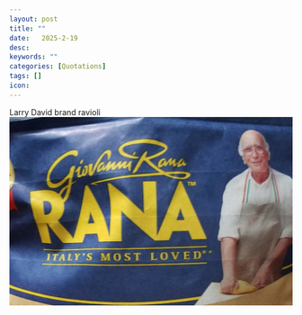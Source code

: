 ```yaml
---
layout: post
title: ""
date:   2025-2-19
desc:
keywords: ""
categories: [Quotations]
tags: []
icon:
---
```

Larry David brand ravioli
<br>
<img src="https://github.com/harrydurbin/harrydurbin.github.io/blob/master/_posts/img/larrydavid.jpg?raw=true" class = "img-responsive"/>
